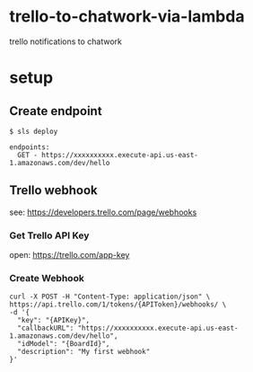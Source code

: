 # trello-to-chatwork-via-lambda

trello notifications to chatwork

# setup

## Create endpoint

`$ sls deploy`

```
endpoints:
  GET - https://xxxxxxxxxx.execute-api.us-east-1.amazonaws.com/dev/hello
```

## Trello webhook

see: https://developers.trello.com/page/webhooks

### Get Trello API Key

open: https://trello.com/app-key

### Create Webhook

```
curl -X POST -H "Content-Type: application/json" \
https://api.trello.com/1/tokens/{APIToken}/webhooks/ \
-d '{
  "key": "{APIKey}",
  "callbackURL": "https://xxxxxxxxxx.execute-api.us-east-1.amazonaws.com/dev/hello",
  "idModel": "{BoardId}",
  "description": "My first webhook"
}'
```
